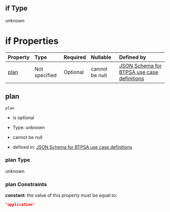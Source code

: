 ## if Type

unknown

# if Properties

| Property      | Type          | Required | Nullable       | Defined by                                                                                                                                                                                                                                    |
| :------------ | :------------ | :------- | :------------- | :-------------------------------------------------------------------------------------------------------------------------------------------------------------------------------------------------------------------------------------------- |
| [plan](#plan) | Not specified | Optional | cannot be null | [JSON Schema for BTPSA use case definitions](btpsa-usecase-properties-services-items-allof-1-then-allof-101-then-allof-0-if-properties-plan.md "undefined#/properties/services/items/allOf/1/then/allOf/101/then/allOf/0/if/properties/plan") |

## plan



`plan`

*   is optional

*   Type: unknown

*   cannot be null

*   defined in: [JSON Schema for BTPSA use case definitions](btpsa-usecase-properties-services-items-allof-1-then-allof-101-then-allof-0-if-properties-plan.md "undefined#/properties/services/items/allOf/1/then/allOf/101/then/allOf/0/if/properties/plan")

### plan Type

unknown

### plan Constraints

**constant**: the value of this property must be equal to:

```json
"application"
```
